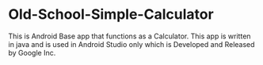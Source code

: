 # Old-School-Simple-Calculator
This is Android Base app that functions as a Calculator. This app is written in java and is used in Android Studio only which is Developed and Released by Google Inc.
